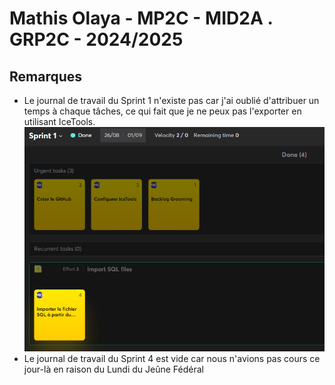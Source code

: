 # Mathis Olaya - MP2C - MID2A . GRP2C - 2024/2025 

## Remarques 

- Le journal de travail du Sprint 1 n'existe pas car j'ai oublié d'attribuer un temps à chaque tâches, ce qui fait que je ne peux pas l'exporter en utilisant IceTools.
  ![Preuve que le sprint 1 devrait contenir des tâches](./DB/screenshots/sprint1.png)
- Le journal de travail du Sprint 4 est vide car nous n'avions pas cours ce jour-là en raison du Lundi du Jeûne Fédéral
